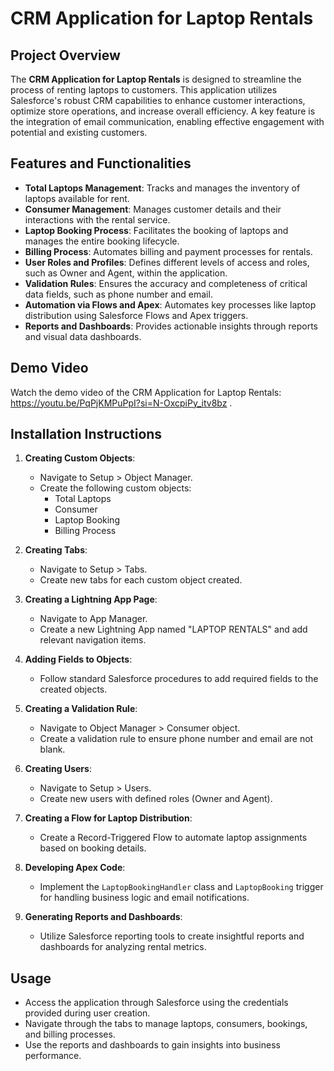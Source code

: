 
# CRM Application for Laptop Rentals

## Project Overview

The **CRM Application for Laptop Rentals** is designed to streamline the process of renting laptops to customers. This application utilizes Salesforce's robust CRM capabilities to enhance customer interactions, optimize store operations, and increase overall efficiency. A key feature is the integration of email communication, enabling effective engagement with potential and existing customers.

## Features and Functionalities

- **Total Laptops Management**: Tracks and manages the inventory of laptops available for rent.
- **Consumer Management**: Manages customer details and their interactions with the rental service.
- **Laptop Booking Process**: Facilitates the booking of laptops and manages the entire booking lifecycle.
- **Billing Process**: Automates billing and payment processes for rentals.
- **User Roles and Profiles**: Defines different levels of access and roles, such as Owner and Agent, within the application.
- **Validation Rules**: Ensures the accuracy and completeness of critical data fields, such as phone number and email.
- **Automation via Flows and Apex**: Automates key processes like laptop distribution using Salesforce Flows and Apex triggers.
- **Reports and Dashboards**: Provides actionable insights through reports and visual data dashboards.

## Demo Video

Watch the demo video of the CRM Application for Laptop Rentals: https://youtu.be/PqPjKMPuPpI?si=N-OxcpiPy_itv8bz . 



## Installation Instructions

1. **Creating Custom Objects**:
   - Navigate to Setup > Object Manager.
   - Create the following custom objects:
     - Total Laptops
     - Consumer
     - Laptop Booking
     - Billing Process

2. **Creating Tabs**:
   - Navigate to Setup > Tabs.
   - Create new tabs for each custom object created.

3. **Creating a Lightning App Page**:
   - Navigate to App Manager.
   - Create a new Lightning App named "LAPTOP RENTALS" and add relevant navigation items.

4. **Adding Fields to Objects**:
   - Follow standard Salesforce procedures to add required fields to the created objects.

5. **Creating a Validation Rule**:
   - Navigate to Object Manager > Consumer object.
   - Create a validation rule to ensure phone number and email are not blank.

6. **Creating Users**:
   - Navigate to Setup > Users.
   - Create new users with defined roles (Owner and Agent).

7. **Creating a Flow for Laptop Distribution**:
   - Create a Record-Triggered Flow to automate laptop assignments based on booking details.

8. **Developing Apex Code**:
   - Implement the `LaptopBookingHandler` class and `LaptopBooking` trigger for handling business logic and email notifications.

9. **Generating Reports and Dashboards**:
   - Utilize Salesforce reporting tools to create insightful reports and dashboards for analyzing rental metrics.

## Usage

- Access the application through Salesforce using the credentials provided during user creation.
- Navigate through the tabs to manage laptops, consumers, bookings, and billing processes.
- Use the reports and dashboards to gain insights into business performance.





